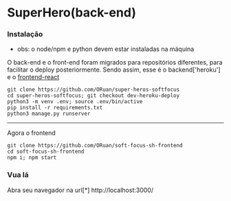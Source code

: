 # SuperHero(back-end)

### Instalação
- obs: o node/npm e python devem estar instaladas na máquina


O back-end e o front-end foram migrados para repositórios diferentes, para facilitar
o deploy posteriormente.
Sendo assim, esse é o backend['heroku'] e o [frontend-react](https://github.com/ORuansoft-focus-sh-frontend)

```
git clone https://github.com/ORuan/super-heros-softfocus
cd super-heros-softfocus; git checkout dev-heroku-deploy
python3 -m venv .env; source .env/bin/active
pip install -r requirements.txt
python3 manage.py runserver
```
---
Agora o frontend
```
git clone https://github.com/ORuan/soft-focus-sh-frontend
cd soft-focus-sh-frontend
npm i; npm start
```
### Vua lá
Abra seu navegador na url[*] http://localhost:3000/